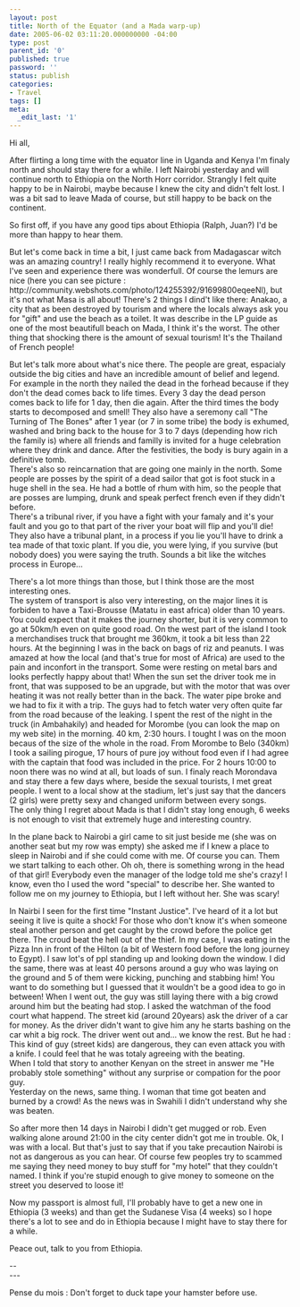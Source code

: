 ```yaml
---
layout: post
title: North of the Equator (and a Mada warp-up)
date: 2005-06-02 03:11:20.000000000 -04:00
type: post
parent_id: '0'
published: true
password: ''
status: publish
categories:
- Travel
tags: []
meta:
  _edit_last: '1'
---
```

<p>Hi all,</p>
<p>After flirting a long time with the equator line in Uganda and Kenya I'm finaly north and should stay there for a while. I left Nairobi yesterday and will continue north to Ethiopia on the North Horr corridor. Strangly I felt quite happy to be in Nairobi, maybe because I knew the city and didn't felt lost. I was a bit sad to leave Mada of course, but still happy to be back on the continent.</p>
<p><!--more--></p>
<p>So first off, if you have any good tips about Ethiopia (Ralph, Juan?) I'd be more than happy to hear them.</p>
<p>But let's come back in time a bit, I just came back from Madagascar witch was an amazing country! I really highly recommend it to everyone. What I've seen and experience there was wonderfull. Of course the lemurs are nice (here you can see picture :<br />
http://community.webshots.com/photo/124255392/91699800eqeeNl), but it's not what Masa is all about! There's 2 things I dind't like there: Anakao, a city that as been destroyed by tourism and where the locals always ask you for "gift" and use the beach as a toilet. It was describe in the LP guide as one of the most beautifull beach on Mada, I think it's the worst. The other thing that shocking there is the amount of sexual tourism! It's the Thailand of French people!</p>
<p>But let's talk more about what's nice there. The people are great, espacialy outside the big cities and have an incredible amount of belief and legend. For example in the north they nailed the dead in the forhead because if they don't the dead comes back to life times. Every 3 day the dead person comes back to life for 1 day, then die again. After the third times the body starts to decomposed and smell! They also have a seremony call "The Turning of The Bones" after 1 year (or 7 in some tribe) the body is exhumed, washed and bring back to the house for 3 to 7 days (depending how rich the family is) where all friends and familly is invited for a huge celebration where they drink and dance. After the festivities, the body is bury again in a definitive tomb.<br />
There's also so reincarnation that are going one mainly in the north. Some people are posses by the spirit of a dead sailor that got is foot stuck in a huge shell in the sea. He had a bottle of rhum with him, so the people that are posses are lumping, drunk and speak perfect french even if they didn't before.<br />
There's a tribunal river, if you have a fight with your famaly and it's your fault and you go to that part of the river your boat will flip and you'll die! They also have a tribunal plant, in a process if you lie you'll have to drink a tea made of that toxic plant. If you die, you were lying, if you survive (but nobody does) you were saying the truth. Sounds a bit like the witches process in Europe...</p>
<p>There's a lot more things than those, but I think those are the most interesting ones.<br />
The system of transport is also very interesting, on the major lines it is forbiden to have a Taxi-Brousse (Matatu in east africa) older than 10 years. You could expect that it makes the journey shorter, but it is very common to go at 50km/h even on quite good road. On the west part of the island I took a merchandises truck that brought me 360km, it took a bit less than 22 hours. At the beginning I was in the back on bags of riz and peanuts. I was amazed at how the local (and that's true for most of Africa) are used to the pain and inconfort in the transport. Some were resting on metal bars and looks perfectly happy about that! When the sun set the driver took me in front, that was supposed to be an upgrade, but with the motor that was over heating it was not really better than in the back. The water pipe broke and we had to fix it with a trip. The guys had to fetch water very often quite far from the road because of the leaking. I spent the rest of the night in the truck (in Ambahakily) and headed for Morombe (you can look the map on my web site) in the morning. 40 km, 2:30 hours. I tought I was on the moon becaus of the size of the whole in the road. From Morombe to Belo (340km) I took a sailing pirogue, 17 hours of pure joy without food even if I had agree with the captain that food was included in the price. For 2 hours 10:00 to noon there was no wind at all, but loads of sun. I finaly reach Morondava and stay there a few days where, beside the sexual tourists, I met great people. I went to a local show at the stadium, let's just say that the dancers (2 girls) were pretty sexy and changed uniform between every songs.<br />
The only thing I regret about Mada is that I didn't stay long enough, 6 weeks is not enough to visit that extremely huge and interesting country.</p>
<p>In the plane back to Nairobi a girl came to sit just beside me (she was on another seat but my row was empty) she asked me if I knew a place to sleep in Nairobi and if she could come with me. Of course you can. Them we start talking to each other. Oh oh, there is something wrong in the head of that girl! Everybody even the manager of the lodge told me she's crazy! I know, even tho I used the word "special" to describe her. She wanted to follow me on my journey to Ethiopia, but I left without her. She was scary!</p>
<p>In Nairbi I seen for the first time "Instant Justice". I've heard of it a lot but seeing it live is quite a shock! For those who don't know it's when someone steal another person and get caught by the crowd before the police get there. The croud beat the hell out of the thief. In my case, I was eating in the Pizza Inn in front of the Hilton (a bit of Western food before the long journey to Egypt). I saw lot's of ppl standing up and looking down the window. I did the same, there was at least 40 persons around a guy who was laying on the ground and 5 of them were kicking, punching and stabbing him! You want to do something but I guessed that it wouldn't be a good idea to go in between! When I went out, the guy was still laying there with a big crowd around him but the beating had stop. I asked the watchman of the food court what happend. The street kid (around 20years) ask the driver of a car for money. As the driver didn't want to give him any he starts bashing on the car whit a big rock. The driver went out and... we know the rest. But he had : This kind of guy (street kids) are dangerous, they can even attack you with a knife. I could feel that he was totaly agreeing with the beating.<br />
When I told that story to another Kenyan on the street in answer me "He probably stole something" without any surprise or compation for the poor guy.<br />
Yesterday on the news, same thing. I woman that time got beaten and burned by a crowd! As the news was in Swahili I didn't understand why she was beaten.</p>
<p>So after more then 14 days in Nairobi I didn't get mugged or rob. Even walking alone around 21:00 in the city center didn't got me in trouble. Ok, I was with a local. But that's just to say that if you take precaution Nairobi is not as dangerous as you can hear. Of course few peoples try to scammed me saying they need money to buy stuff for "my hotel" that they couldn't named. I think if you're stupid enough to give money to someone on the street you deserved to loose it!</p>
<p>Now my passport is almost full, I'll probably have to get a new one in Ethiopia (3 weeks) and than get the Sudanese Visa (4 weeks) so I hope there's a lot to see and do in Ethiopia because I might have to stay there for a while.</p>
<p>Peace out, talk to you from Ethiopia.</p>
<p>--<br />
---
  
Pense du mois : Don't forget to duck tape your hamster before use.